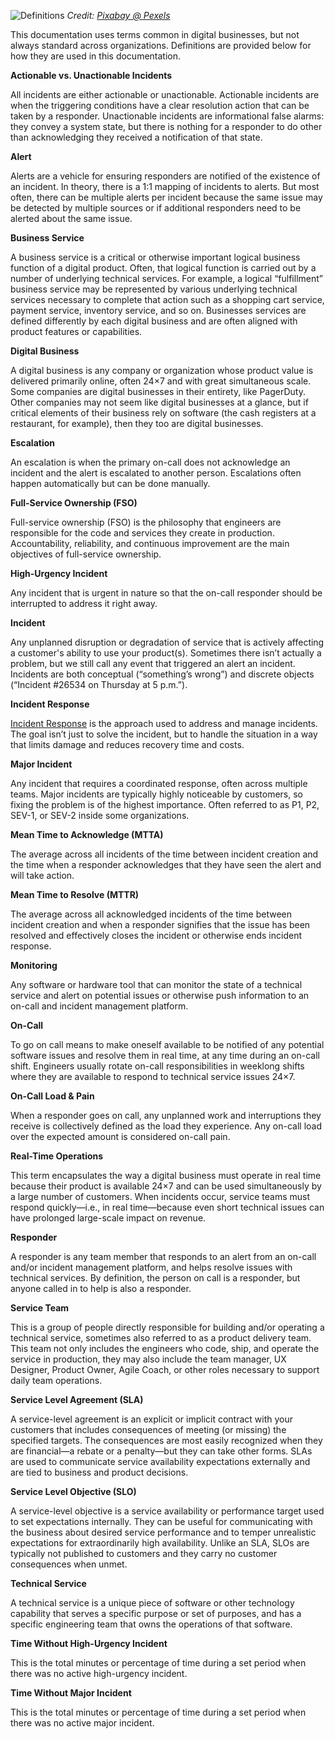 ![Definitions](../assets/img/headers/definitions.jpg)
*Credit: [Pixabay @ Pexels](https://www.pexels.com/photo/blur-book-close-up-data-270233/)*

This documentation uses terms common in digital businesses, but not always standard across organizations. Definitions are provided below for how they are used in this documentation.

**Actionable vs. Unactionable Incidents**

All incidents are either actionable or unactionable. Actionable incidents are when the triggering conditions have a clear resolution action that can be taken by a responder. Unactionable incidents are informational false alarms: they convey a system state, but there is nothing for a responder to do other than acknowledging they received a notification of that state.

**Alert**

Alerts are a vehicle for ensuring responders are notified of the existence of an incident. In theory, there is a 1:1 mapping of incidents to alerts. But most often, there can be multiple alerts per incident because the same issue may be detected by multiple sources or if additional responders need to be alerted about the same issue.

**Business Service**

A business service is a critical or otherwise important logical business function of a digital product. Often, that logical function is carried out by a number of underlying technical services. For example, a logical “fulfillment” business service may be represented by various underlying technical services necessary to complete that action such as a shopping cart service, payment service, inventory service, and so on. Businesses services are defined differently by each digital business and are often aligned with product features or capabilities.

**Digital Business**

A digital business is any company or organization whose product value is delivered primarily online, often 24×7 and with great simultaneous scale. Some companies are digital businesses in their entirety, like PagerDuty. Other companies may not seem like digital businesses at a glance, but if critical elements of their business rely on software (the cash registers at a restaurant, for example), then they too are digital businesses.

**Escalation**

An escalation is when the primary on-call does not acknowledge an incident and the alert is escalated to another person. Escalations often happen automatically but can be done manually.

**Full-Service Ownership (FSO)**

Full-service ownership (FSO) is the philosophy that engineers are responsible for the code and services they create in production. Accountability, reliability, and continuous improvement are the main objectives of full-service ownership. 

**High-Urgency Incident**

Any incident that is urgent in nature so that the on-call responder should be interrupted to address it right away.

**Incident**

Any unplanned disruption or degradation of service that is actively affecting a customer's ability to use your product(s). Sometimes there isn’t actually a problem, but we still call any event that triggered an alert an incident. Incidents are both conceptual (“something’s wrong”) and discrete objects (“Incident #26534 on Thursday at 5 p.m.”).

**Incident Response**

[Incident Response](https://response.pagerduty.com) is the approach used to address and manage incidents. The goal isn’t just to solve the incident, but to handle the situation in a way that limits damage and reduces recovery time and costs.

**Major Incident**

Any incident that requires a coordinated response, often across multiple teams. Major incidents are typically highly noticeable by customers, so fixing the problem is of the highest importance. Often referred to as P1, P2, SEV-1, or SEV-2 inside some organizations.

**Mean Time to Acknowledge (MTTA)**

The average across all incidents of the time between incident creation and the time when a responder acknowledges that they have seen the alert and will take action.

**Mean Time to Resolve (MTTR)**

The average across all acknowledged incidents of the time between incident creation and when a responder signifies that the issue has been resolved and effectively closes the incident or otherwise ends incident response.

**Monitoring**

Any software or hardware tool that can monitor the state of a technical service and alert on potential issues or otherwise push information to an on-call and incident management platform.

**On-Call**

To go on call means to make oneself available to be notified of any potential software issues and resolve them in real time, at any time during an on-call shift. Engineers usually rotate on-call responsibilities in weeklong shifts where they are available to respond to technical service issues 24×7.

**On-Call Load & Pain**

When a responder goes on call, any unplanned work and interruptions they receive is collectively defined as the load they experience. Any on-call load over the expected amount is considered on-call pain.

**Real-Time Operations**

This term encapsulates the way a digital business must operate in real time because their product is available 24×7 and can be used simultaneously by a large number of customers. When incidents occur, service teams must respond quickly—i.e., in real time—because even short technical issues can have prolonged large-scale impact on revenue.

**Responder**

A responder is any team member that responds to an alert from an on-call and/or incident management platform, and helps  resolve issues with technical services. By definition, the person on call is a responder, but anyone called in to help is also a responder.

**Service Team**

This is a group of people directly responsible for building and/or operating a technical service, sometimes also referred to as a product delivery team. This team not only includes the engineers who code, ship, and operate the service in production, they may also include the team manager, UX Designer, Product Owner, Agile Coach, or other roles necessary to support daily team operations.


**Service Level Agreement (SLA)**

A service-level agreement is an explicit or implicit contract with your customers that includes consequences of meeting (or missing) the specified targets. The consequences are most easily recognized when they are financial—a rebate or a penalty—but they can take other forms. SLAs are used to communicate service availability expectations externally and are tied to business and product decisions.

**Service Level Objective (SLO)**

A service-level objective is a service availability or performance target used to set expectations internally. They can be useful for communicating with the business about desired service performance and to temper unrealistic expectations for extraordinarily high availability. Unlike an SLA, SLOs are typically not published to customers and they carry no customer consequences when unmet.

**Technical Service**

A technical service is a unique piece of software or other technology capability that serves a specific purpose or set of purposes, and has a specific engineering team that owns the operations of that software.

**Time Without High-Urgency Incident**

This is the total minutes or percentage of time during a set period when there was no active high-urgency incident.

**Time Without Major Incident**

This is the total minutes or percentage of time during a set period when there was no active major incident.
